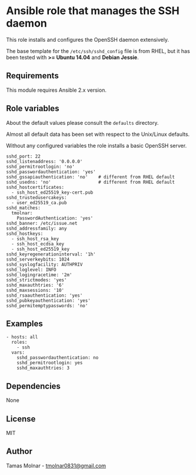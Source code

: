 
# Ansible role that manages the SSH daemon

This role installs and configures the OpenSSH daemon extensively.

The base template for the `/etc/ssh/sshd_config` file is from RHEL, but it has
been tested with **>= Ubuntu 14.04** and **Debian Jessie**.

## Requirements

This module requires Ansible 2.x version.

## Role variables

About the default values please consult the `defaults` directory.

Almost all default data has been set with respect to the Unix/Linux defaults.

Without any configured variables the role installs a basic OpenSSH server.

```
sshd_port: 22
sshd_listenaddress: '0.0.0.0'
sshd_permitrootlogin: 'no'
sshd_passwordauthentication: 'yes'
sshd_gssapiauthentication: 'no'    # different from RHEL default
sshd_usedns: 'no'                  # different from RHEL default
sshd_hostcertificates:
  - ssh_host_ed25519_key-cert.pub
sshd_trustedusercakeys:
  - user_ed25519_ca.pub
sshd_matches:
  tmolnar:
    PasswordAuthentication: 'yes'
sshd_banner: /etc/issue.net
sshd_addressfamily: any
sshd_hostkeys:
  - ssh_host_rsa_key
  - ssh_host_ecdsa_key
  - ssh_host_ed25519_key
sshd_keyregenerationinterval: '1h'
sshd_serverkeybits: 1024
sshd_syslogfacility: AUTHPRIV
sshd_loglevel: INFO
sshd_logingracetime: '2m'
sshd_strictmodes: 'yes'
sshd_maxauthtries: '6'
sshd_maxsessions: '10'
sshd_rsaauthentication: 'yes'
sshd_pubkeyauthentication: 'yes'
sshd_permitemptypasswords: 'no'
```

## Examples

```
- hosts: all 
  roles:
    - ssh
  vars:
    sshd_passwordauthentication: no
    sshd_permitrootlogin: yes
    sshd_maxauthtries: 3
```

## Dependencies

None

## License

MIT

## Author

Tamas Molnar - <tmolnar0831@gmail.com>
